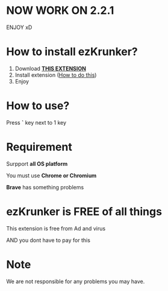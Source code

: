 # NOW WORK ON 2.2.1
ENJOY xD

# How to install ezKrunker?
1. Download **[THIS EXTENSION](https://github.com/0x111111/ezKrunker/releases/download/v2.2.1/ezKrunker_v2.2.1.zip)**
2. Install extension ([How to do this](https://www.youtube.com/watch?v=vW8W19W_X0I))
3. Enjoy

# How to use?

Press **`** key next to 1 key

# Requirement
Surpport **all OS platform**

You must use **Chrome or Chromium**

**Brave** has something problems

# ezKrunker is FREE of all things
This extension is free from Ad and virus

AND you dont have to pay for this

# Note

We are not responsible for any problems you may have.
